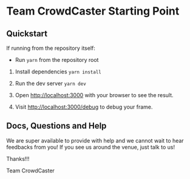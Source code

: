 # Team CrowdCaster Starting Point

## Quickstart

If running from the repository itself:

- Run `yarn` from the repository root

1. Install dependencies `yarn install`

2. Run the dev server `yarn dev`

3. Open [http://localhost:3000](http://localhost:3000) with your browser to see the result.

4. Visit [http://localhost:3000/debug](http://localhost:3000/debug) to debug your frame.

## Docs, Questions and Help

We are super available to provide with help and we cannot wait to hear feedbacks from you!
If you see us around the venue, just talk to us!

Thanks!!!

Team CrowdCaster
